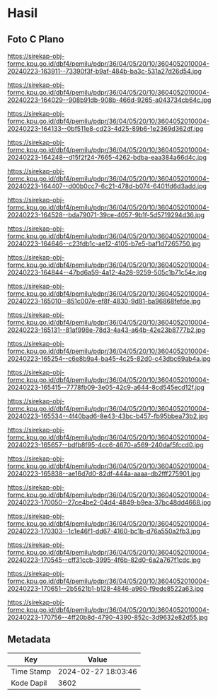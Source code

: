 # Hasil

## Foto C Plano

https://sirekap-obj-formc.kpu.go.id/dbf4/pemilu/pdpr/36/04/05/20/10/3604052010004-20240223-163911--73390f3f-b9af-484b-ba3c-531a27d26d54.jpg

https://sirekap-obj-formc.kpu.go.id/dbf4/pemilu/pdpr/36/04/05/20/10/3604052010004-20240223-164029--908b91db-908b-466d-9265-a043734cb64c.jpg

https://sirekap-obj-formc.kpu.go.id/dbf4/pemilu/pdpr/36/04/05/20/10/3604052010004-20240223-164133--0bf511e8-cd23-4d25-89b6-1e2369d362df.jpg

https://sirekap-obj-formc.kpu.go.id/dbf4/pemilu/pdpr/36/04/05/20/10/3604052010004-20240223-164248--d15f2f24-7665-4262-bdba-eaa384a66d4c.jpg

https://sirekap-obj-formc.kpu.go.id/dbf4/pemilu/pdpr/36/04/05/20/10/3604052010004-20240223-164407--d00b0cc7-6c21-478d-b074-6401fd6d3add.jpg

https://sirekap-obj-formc.kpu.go.id/dbf4/pemilu/pdpr/36/04/05/20/10/3604052010004-20240223-164528--bda79071-39ce-4057-9b1f-5d5719294d36.jpg

https://sirekap-obj-formc.kpu.go.id/dbf4/pemilu/pdpr/36/04/05/20/10/3604052010004-20240223-164646--c23fdb1c-ae12-4105-b7e5-baf1d7265750.jpg

https://sirekap-obj-formc.kpu.go.id/dbf4/pemilu/pdpr/36/04/05/20/10/3604052010004-20240223-164844--47bd6a59-4a12-4a28-9259-505c1b71c54e.jpg

https://sirekap-obj-formc.kpu.go.id/dbf4/pemilu/pdpr/36/04/05/20/10/3604052010004-20240223-165010--851c007e-ef8f-4830-9d81-ba96868fefde.jpg

https://sirekap-obj-formc.kpu.go.id/dbf4/pemilu/pdpr/36/04/05/20/10/3604052010004-20240223-165131--81af998e-78d3-4a43-a64b-42e23b8777b2.jpg

https://sirekap-obj-formc.kpu.go.id/dbf4/pemilu/pdpr/36/04/05/20/10/3604052010004-20240223-165254--c6e8b9a4-ba45-4c25-82d0-c43dbc69ab4a.jpg

https://sirekap-obj-formc.kpu.go.id/dbf4/pemilu/pdpr/36/04/05/20/10/3604052010004-20240223-165415--7778fb09-3e05-42c9-a644-8cd545ecd12f.jpg

https://sirekap-obj-formc.kpu.go.id/dbf4/pemilu/pdpr/36/04/05/20/10/3604052010004-20240223-165534--4f40bad6-8e43-43bc-b457-fb95bbea73b2.jpg

https://sirekap-obj-formc.kpu.go.id/dbf4/pemilu/pdpr/36/04/05/20/10/3604052010004-20240223-165657--bdfb8f95-4cc6-4670-a569-240daf5fccd0.jpg

https://sirekap-obj-formc.kpu.go.id/dbf4/pemilu/pdpr/36/04/05/20/10/3604052010004-20240223-165838--ae16d7d0-82df-444a-aaaa-db2fff275901.jpg

https://sirekap-obj-formc.kpu.go.id/dbf4/pemilu/pdpr/36/04/05/20/10/3604052010004-20240223-170050--27ce4be2-04d4-4849-b9ea-37bc48dd4668.jpg

https://sirekap-obj-formc.kpu.go.id/dbf4/pemilu/pdpr/36/04/05/20/10/3604052010004-20240223-170303--1c1e46f1-dd67-4160-bc1b-d76a550a2fb3.jpg

https://sirekap-obj-formc.kpu.go.id/dbf4/pemilu/pdpr/36/04/05/20/10/3604052010004-20240223-170545--cff31ccb-3995-4f6b-82d0-6a2a767f1cdc.jpg

https://sirekap-obj-formc.kpu.go.id/dbf4/pemilu/pdpr/36/04/05/20/10/3604052010004-20240223-170651--2b5621b1-b128-4846-a960-f9ede8522a63.jpg

https://sirekap-obj-formc.kpu.go.id/dbf4/pemilu/pdpr/36/04/05/20/10/3604052010004-20240223-170756--4ff20b8d-4790-4390-852c-3d9632e82d55.jpg


## Metadata

| Key        | Value               |
| ---------- | ------------------- |
| Time Stamp | 2024-02-27 18:03:46 |
| Kode Dapil | 3602                |



